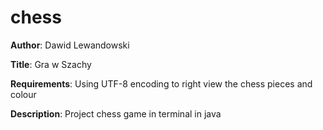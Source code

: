 # chess
**Author**: Dawid Lewandowski

**Title**: Gra w Szachy

**Requirements**: Using UTF-8 encoding to right view the chess pieces and colour


**Description**: Project chess game in terminal in java
